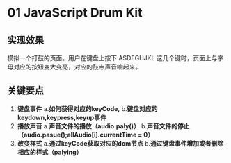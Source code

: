# 01 JavaScript Drum Kit

## 实现效果

模拟一个打鼓的页面。用户在键盘上按下 ASDFGHJKL 这几个键时，页面上与字母对应的按钮变大变亮，对应的鼓点声音响起来。

## 关键要点

1. **键盘事件**
   a.**如何获得对应的keyCode,**
   b.**键盘对应的 keydown,keypress,keyup事件**
2. **播放声音**
   a.**声音文件的播放（audio.paly()）**
   b.**声音文件的停止（audio.pasue();allAudio[i].currentTime = 0）**
3. **改变样式**
   a.**通过keyCode获取对应的dom节点**
   b.**通过键盘事件增加或者删除相应的样式（palying）**
